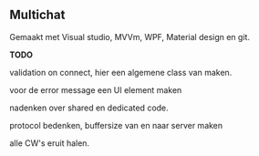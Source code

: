 ## Multichat

Gemaakt met Visual studio, MVVm, WPF, Material design en git.



**TODO**

validation on connect, hier een algemene class van maken.

voor de error message een UI element maken

nadenken over shared en dedicated code.

protocol bedenken, buffersize van en naar server maken

alle CW's eruit halen.